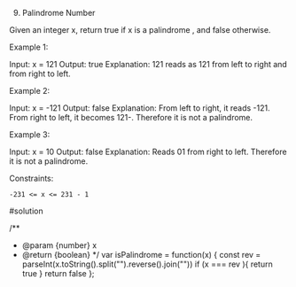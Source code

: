 9. Palindrome Number

Given an integer x, return true if x is a
palindrome
, and false otherwise.

 

Example 1:

Input: x = 121
Output: true
Explanation: 121 reads as 121 from left to right and from right to left.

Example 2:

Input: x = -121
Output: false
Explanation: From left to right, it reads -121. From right to left, it becomes 121-. Therefore it is not a palindrome.

Example 3:

Input: x = 10
Output: false
Explanation: Reads 01 from right to left. Therefore it is not a palindrome.

 

Constraints:

    -231 <= x <= 231 - 1
#solution

/**
 * @param {number} x
 * @return {boolean}
 */
var isPalindrome = function(x) {
    const rev = parseInt(x.toString().split("").reverse().join(""))
    if (x === rev ){
        return true
    }
    return false
};
